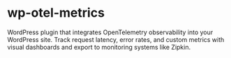 # wp-otel-metrics
WordPress plugin that integrates OpenTelemetry observability into your WordPress site. Track request latency, error rates, and custom metrics with visual dashboards and export to monitoring systems like Zipkin.
